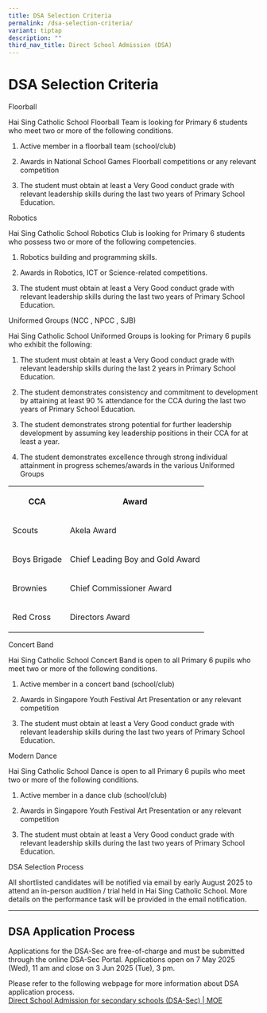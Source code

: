 ```yaml
---
title: DSA Selection Criteria
permalink: /dsa-selection-criteria/
variant: tiptap
description: ""
third_nav_title: Direct School Admission (DSA)
---
```

<h1>DSA Selection Criteria</h1>
<p>Floorball</p>
<p>Hai Sing Catholic School Floorball Team is looking for Primary 6 students
who meet two or more of the following conditions.</p>
<ol data-tight="true" class="tight">
<li>
<p>Active member in a floorball team (school/club)</p>
</li>
<li>
<p>Awards in National School Games Floorball competitions or any relevant
competition</p>
</li>
<li>
<p>The student must obtain at least a Very Good conduct grade with relevant
leadership skills during the last two years of Primary School Education.</p>
</li>
</ol>
<p>Robotics</p>
<p>Hai Sing Catholic School Robotics Club is looking for Primary 6 students
who possess two or more of the following competencies.</p>
<ol data-tight="true" class="tight">
<li>
<p>Robotics building and programming skills.</p>
</li>
<li>
<p>Awards in Robotics, ICT or Science-related competitions.</p>
</li>
<li>
<p>The student must obtain at least a Very Good conduct grade with relevant
leadership skills during the last two years of Primary School Education.</p>
</li>
</ol>
<p>Uniformed Groups (NCC , NPCC , SJB)</p>
<p>Hai Sing Catholic School Uniformed Groups is looking for Primary 6 pupils
who exhibit the following:</p>
<ol data-tight="true" class="tight">
<li>
<p>The student must obtain at least a Very Good conduct grade with relevant
leadership skills during the last 2 years in Primary School Education.</p>
</li>
<li>
<p>The student demonstrates consistency and commitment to development by
attaining at least 90 % attendance for the CCA during the last two years
of Primary School Education.</p>
</li>
<li>
<p>The student demonstrates strong potential for further leadership development
by assuming key leadership positions in their CCA for at least a year.</p>
</li>
<li>
<p>The student demonstrates excellence through strong individual attainment
in progress schemes/awards in the various Uniformed Groups</p>
</li>
</ol>
<table style="minWidth: 50px">
<colgroup>
<col>
<col>
</colgroup>
<tbody>
<tr>
<th rowspan="1" colspan="1">
<p>CCA</p>
</th>
<th rowspan="1" colspan="1">
<p>Award</p>
</th>
</tr>
<tr>
<td rowspan="1" colspan="1">
<p>Scouts</p>
</td>
<td rowspan="1" colspan="1">
<p>Akela Award</p>
</td>
</tr>
<tr>
<td rowspan="1" colspan="1">
<p>Boys Brigade</p>
</td>
<td rowspan="1" colspan="1">
<p>Chief Leading Boy and Gold Award</p>
</td>
</tr>
<tr>
<td rowspan="1" colspan="1">
<p>Brownies</p>
</td>
<td rowspan="1" colspan="1">
<p>Chief Commissioner Award</p>
</td>
</tr>
<tr>
<td rowspan="1" colspan="1">
<p>Red Cross</p>
</td>
<td rowspan="1" colspan="1">
<p>Directors Award</p>
</td>
</tr>
</tbody>
</table>
<p>Concert Band</p>
<p>Hai Sing Catholic School Concert Band is open to all Primary 6 pupils
who meet two or more of the following conditions.</p>
<ol data-tight="true" class="tight">
<li>
<p>Active member in a concert band (school/club)</p>
</li>
<li>
<p>Awards in Singapore Youth Festival Art Presentation or any relevant competition</p>
</li>
<li>
<p>The student must obtain at least a Very Good conduct grade with relevant
leadership skills during the last two years of Primary School Education.</p>
</li>
</ol>
<p>Modern Dance</p>
<p>Hai Sing Catholic School Dance is open to all Primary 6 pupils who meet
two or more of the following conditions.</p>
<ol data-tight="true" class="tight">
<li>
<p>Active member in a dance club (school/club)</p>
</li>
<li>
<p>Awards in Singapore Youth Festival Art Presentation or any relevant competition</p>
</li>
<li>
<p>The student must obtain at least a Very Good conduct grade with relevant
leadership skills during the last two years of Primary School Education.</p>
</li>
</ol>
<p>DSA Selection Process</p>
<p>All shortlisted candidates will be notified via email by early August
2025 to attend an in-person audition / trial held in Hai Sing Catholic
School. More details on the performance task will be provided in the email
notification.</p>
<hr>
<h2>DSA Application Process</h2>
<p>Applications for the DSA-Sec are free-of-charge and must be submitted
through the online DSA-Sec Portal. Applications open on 7 May 2025 (Wed),
11 am and close on 3 Jun 2025 (Tue), 3 pm.</p>
<p>Please refer to the following webpage for more information about DSA application
process.
<br><a href="https://www.moe.gov.sg/secondary/dsa" rel="noopener noreferrer nofollow" target="_blank">Direct School Admission for secondary schools (DSA-Sec) | MOE</a>
</p>
